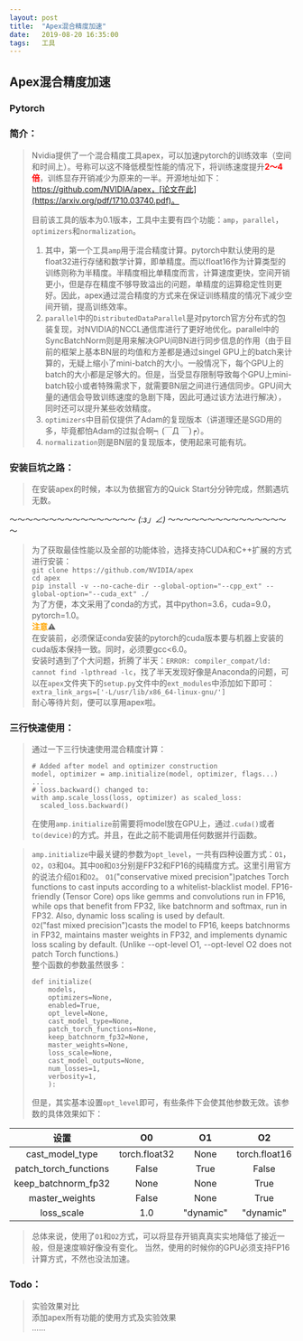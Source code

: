 ```yaml
---
layout: post
title:  "Apex混合精度加速"
date:   2019-08-20 16:35:00 
tags:   工具
---
```


## Apex混合精度加速
### Pytorch

<h3>简介：</h3>  

> Nvidia提供了一个混合精度工具apex，可以加速pytorch的训练效率（空间和时间上）。号称可以这不降低模型性能的情况下，将训练速度提升<b style='color:red'>2～4倍</b>，训练显存开销减少为原来的一半。开源地址如下：https://github.com/NVIDIA/apex，[论文在此](https://arxiv.org/pdf/1710.03740.pdf)。  
> 
> 目前该工具的版本为0.1版本，工具中主要有四个功能：`amp`，`parallel`，`optimizers`和`normalization`。  
> 1. 其中，第一个工具`amp`用于混合精度计算。pytorch中默认使用的是float32进行存储和数学计算，即单精度。而以float16作为计算类型的训练则称为半精度。半精度相比单精度而言，计算速度更快，空间开销更小，但是存在精度不够导致溢出的问题，单精度的运算稳定性则更好。因此，apex通过混合精度的方式来在保证训练精度的情况下减少空间开销，提高训练效率。  
> 2. `parallel`中的`DistributedDataParallel`是对pytorch官方分布式的包装复现，对NVIDIA的NCCL通信库进行了更好地优化。parallel中的SyncBatchNorm则是用来解决GPU间BN进行同步信息的作用（由于目前的框架上基本BN层的均值和方差都是通过singel GPU上的batch来计算的，无疑上缩小了mini-batch的大小。一般情况下，每个GPU上的batch的大小都是足够大的。但是，当受显存限制导致每个GPU上mini-batch较小或者特殊需求下，就需要BN层之间进行通信同步。GPU间大量的通信会导致训练速度的急剧下降，因此可通过该方法进行解决），同时还可以提升某些收敛精度。  
> 3. `optimizers`中目前仅提供了Adam的复现版本（讲道理还是SGD用的多，毕竟都怕Adam的过拟合啊┑(￣Д ￣)┍）。  
> 4. `normalization`则是BN层的复现版本，使用起来可能有坑。  

<h3>安装巨坑之路：</h3>

> 在安装apex的时候，本以为依据官方的Quick Start分分钟完成，然鹅遇坑无数。  

～～～～～～～～～～～～～～～～ _(:з」∠)_ ～～～～～～～～～～～～～～～～
> 为了获取最佳性能以及全部的功能体验，选择支持CUDA和C++扩展的方式进行安装：  
> `git clone https://github.com/NVIDIA/apex`  
> `cd apex`  
> `pip install -v --no-cache-dir --global-option="--cpp_ext" --global-option="--cuda_ext" ./`  
> 为了方便，本文采用了conda的方式，其中python=3.6，cuda=9.0，pytorch=1.0。  
> <strong style='color:orange'>注意</strong>⚠️  
> 在安装前，必须保证conda安装的pytorch的cuda版本要与机器上安装的cuda版本保持一致。同时，必须要gcc<6.0。  
> 安装时遇到了个大问题，折腾了半天：`ERROR: compiler_compat/ld: cannot find -lpthread -lc`，找了半天发现好像是Anaconda的问题，可以在`apex`文件夹下的`setup.py`文件中的`ext_modules`中添加如下即可：  
> `extra_link_args=['-L/usr/lib/x86_64-linux-gnu/']`  
> 耐心等待片刻，便可以享用apex啦。  
<h3>三行快速使用：</h3>

> 通过一下三行快速使用混合精度计算：  
> ```
> # Added after model and optimizer construction
> model, optimizer = amp.initialize(model, optimizer, flags...)
> ...
> # loss.backward() changed to:
> with amp.scale_loss(loss, optimizer) as scaled_loss:
>   scaled_loss.backward()
> ```
> 在使用`amp.initialize`前需要将model放在GPU上，通过`.cuda()`或者`to(device)`的方式。并且，在此之前不能调用任何数据并行函数。  
<p></p>

> `amp.initialize`中最关键的参数为`opt_level`，一共有四种设置方式：`O1`，`O2`，`O3`和`O4`。其中`O0`和`O3`分别是FP32和FP16的纯精度方式。这里引用官方的说法介绍`O1`和`O2`。
> `O1`("conservative mixed precision")patches Torch functions to cast inputs according to a whitelist-blacklist model. FP16-friendly (Tensor Core) ops like gemms and convolutions run in FP16, while ops that benefit from FP32, like batchnorm and softmax, run in FP32. Also, dynamic loss scaling is used by default.   
> `O2`("fast mixed precision")casts the model to FP16, keeps batchnorms in FP32, maintains master weights in FP32, and implements dynamic loss scaling by default. (Unlike --opt-level O1, --opt-level O2 does not patch Torch functions.)   
> 整个函数的参数虽然很多：  
> ``` 
> def initialize(
>     models,
>     optimizers=None,
>     enabled=True,
>     opt_level=None,
>     cast_model_type=None,
>     patch_torch_functions=None,
>     keep_batchnorm_fp32=None,
>     master_weights=None,
>     loss_scale=None,
>     cast_model_outputs=None,
>     num_losses=1,
>     verbosity=1,
>     ):
> ```
> 但是，其实基本设置`opt_level`即可，有些条件下会使其他参数无效。该参数的具体效果如下：  

| 设置 | O0 | O1 | O2 | O3|  
| :------: | :------: | :------: | :------: | :------: |
|cast_model_type|torch.float32|None|torch.float16|torch.float16|
|patch_torch_functions|False|True|False|False|
|keep_batchnorm_fp32|None|None|True|False|
|master_weights|False|None|True|False|
|loss_scale|1.0|"dynamic"|"dynamic"|1.0|
> 总体来说，使用了`O1`和`O2`方式，可以将显存开销真真实实地降低了接近一般，但是速度嘛好像没有变化。
> 当然，使用的时候你的GPU必须支持FP16计算方式，不然也没法加速。
<h3>Todo：</h3>

> 实验效果对比   
> 添加apex所有功能的使用方式及实验效果   
> ......
